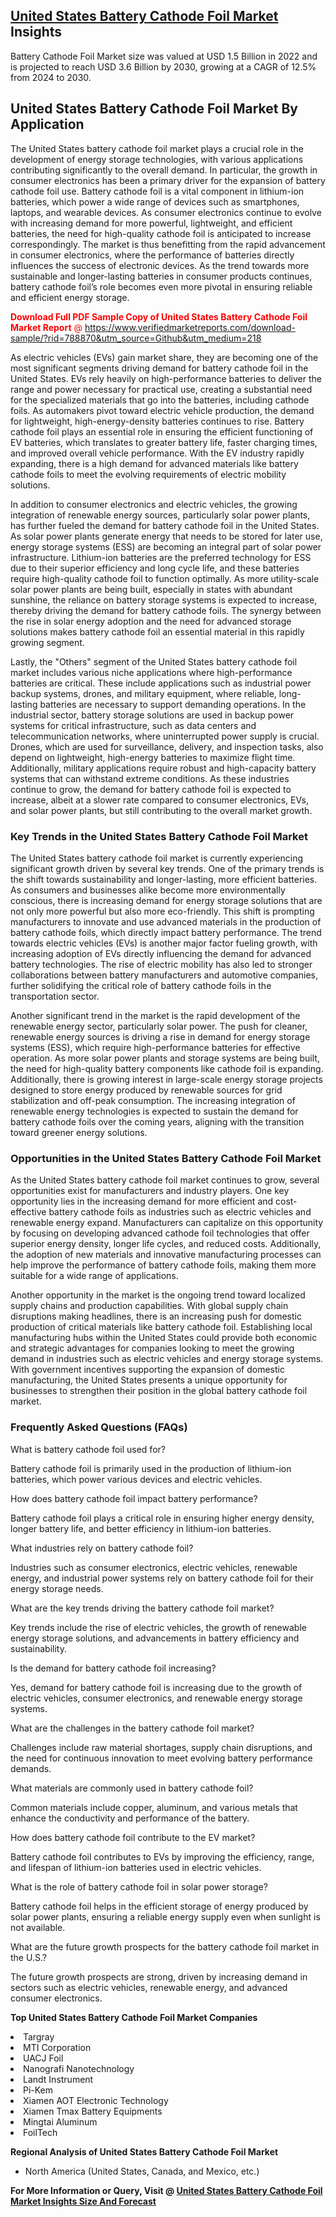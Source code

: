 <h2><a href="https://www.verifiedmarketreports.com/download-sample/?rid=788870&amp;utm_source=Github&amp;utm_medium=218" target="_blank">United States Battery Cathode Foil Market</a> Insights</h2><p>Battery Cathode Foil Market size was valued at USD 1.5 Billion in 2022 and is projected to reach USD 3.6 Billion by 2030, growing at a CAGR of 12.5% from 2024 to 2030.</p><p><h2>United States Battery Cathode Foil Market By Application</h2> <p>The United States battery cathode foil market plays a crucial role in the development of energy storage technologies, with various applications contributing significantly to the overall demand. In particular, the growth in consumer electronics has been a primary driver for the expansion of battery cathode foil use. Battery cathode foil is a vital component in lithium-ion batteries, which power a wide range of devices such as smartphones, laptops, and wearable devices. As consumer electronics continue to evolve with increasing demand for more powerful, lightweight, and efficient batteries, the need for high-quality cathode foil is anticipated to increase correspondingly. The market is thus benefitting from the rapid advancement in consumer electronics, where the performance of batteries directly influences the success of electronic devices. As the trend towards more sustainable and longer-lasting batteries in consumer products continues, battery cathode foil’s role becomes even more pivotal in ensuring reliable and efficient energy storage. <p><span class=""><span style="color: #ff0000;"><strong>Download Full PDF Sample Copy of United States Battery Cathode Foil Market Report</strong> @ </span><a href="https://www.verifiedmarketreports.com/download-sample/?rid=788870&amp;utm_source=Github&amp;utm_medium=218" target="_blank">https://www.verifiedmarketreports.com/download-sample/?rid=788870&amp;utm_source=Github&amp;utm_medium=218</a></span></p> <p>As electric vehicles (EVs) gain market share, they are becoming one of the most significant segments driving demand for battery cathode foil in the United States. EVs rely heavily on high-performance batteries to deliver the range and power necessary for practical use, creating a substantial need for the specialized materials that go into the batteries, including cathode foils. As automakers pivot toward electric vehicle production, the demand for lightweight, high-energy-density batteries continues to rise. Battery cathode foil plays an essential role in ensuring the efficient functioning of EV batteries, which translates to greater battery life, faster charging times, and improved overall vehicle performance. With the EV industry rapidly expanding, there is a high demand for advanced materials like battery cathode foils to meet the evolving requirements of electric mobility solutions. <p>In addition to consumer electronics and electric vehicles, the growing integration of renewable energy sources, particularly solar power plants, has further fueled the demand for battery cathode foil in the United States. As solar power plants generate energy that needs to be stored for later use, energy storage systems (ESS) are becoming an integral part of solar power infrastructure. Lithium-ion batteries are the preferred technology for ESS due to their superior efficiency and long cycle life, and these batteries require high-quality cathode foil to function optimally. As more utility-scale solar power plants are being built, especially in states with abundant sunshine, the reliance on battery storage systems is expected to increase, thereby driving the demand for battery cathode foils. The synergy between the rise in solar energy adoption and the need for advanced storage solutions makes battery cathode foil an essential material in this rapidly growing segment. <p>Lastly, the "Others" segment of the United States battery cathode foil market includes various niche applications where high-performance batteries are critical. These include applications such as industrial power backup systems, drones, and military equipment, where reliable, long-lasting batteries are necessary to support demanding operations. In the industrial sector, battery storage solutions are used in backup power systems for critical infrastructure, such as data centers and telecommunication networks, where uninterrupted power supply is crucial. Drones, which are used for surveillance, delivery, and inspection tasks, also depend on lightweight, high-energy batteries to maximize flight time. Additionally, military applications require robust and high-capacity battery systems that can withstand extreme conditions. As these industries continue to grow, the demand for battery cathode foil is expected to increase, albeit at a slower rate compared to consumer electronics, EVs, and solar power plants, but still contributing to the overall market growth. <h3>Key Trends in the United States Battery Cathode Foil Market</h3> <p>The United States battery cathode foil market is currently experiencing significant growth driven by several key trends. One of the primary trends is the shift towards sustainability and longer-lasting, more efficient batteries. As consumers and businesses alike become more environmentally conscious, there is increasing demand for energy storage solutions that are not only more powerful but also more eco-friendly. This shift is prompting manufacturers to innovate and use advanced materials in the production of battery cathode foils, which directly impact battery performance. The trend towards electric vehicles (EVs) is another major factor fueling growth, with increasing adoption of EVs directly influencing the demand for advanced battery technologies. The rise of electric mobility has also led to stronger collaborations between battery manufacturers and automotive companies, further solidifying the critical role of battery cathode foils in the transportation sector. <p>Another significant trend in the market is the rapid development of the renewable energy sector, particularly solar power. The push for cleaner, renewable energy sources is driving a rise in demand for energy storage systems (ESS), which require high-performance batteries for effective operation. As more solar power plants and storage systems are being built, the need for high-quality battery components like cathode foil is expanding. Additionally, there is growing interest in large-scale energy storage projects designed to store energy produced by renewable sources for grid stabilization and off-peak consumption. The increasing integration of renewable energy technologies is expected to sustain the demand for battery cathode foils over the coming years, aligning with the transition toward greener energy solutions. <h3>Opportunities in the United States Battery Cathode Foil Market</h3> <p>As the United States battery cathode foil market continues to grow, several opportunities exist for manufacturers and industry players. One key opportunity lies in the increasing demand for more efficient and cost-effective battery cathode foils as industries such as electric vehicles and renewable energy expand. Manufacturers can capitalize on this opportunity by focusing on developing advanced cathode foil technologies that offer superior energy density, longer life cycles, and reduced costs. Additionally, the adoption of new materials and innovative manufacturing processes can help improve the performance of battery cathode foils, making them more suitable for a wide range of applications. <p>Another opportunity in the market is the ongoing trend toward localized supply chains and production capabilities. With global supply chain disruptions making headlines, there is an increasing push for domestic production of critical materials like battery cathode foil. Establishing local manufacturing hubs within the United States could provide both economic and strategic advantages for companies looking to meet the growing demand in industries such as electric vehicles and energy storage systems. With government incentives supporting the expansion of domestic manufacturing, the United States presents a unique opportunity for businesses to strengthen their position in the global battery cathode foil market. <h3>Frequently Asked Questions (FAQs)</h3> <p>What is battery cathode foil used for?</p> <p>Battery cathode foil is primarily used in the production of lithium-ion batteries, which power various devices and electric vehicles.</p> <p>How does battery cathode foil impact battery performance?</p> <p>Battery cathode foil plays a critical role in ensuring higher energy density, longer battery life, and better efficiency in lithium-ion batteries.</p> <p>What industries rely on battery cathode foil?</p> <p>Industries such as consumer electronics, electric vehicles, renewable energy, and industrial power systems rely on battery cathode foil for their energy storage needs.</p> <p>What are the key trends driving the battery cathode foil market?</p> <p>Key trends include the rise of electric vehicles, the growth of renewable energy storage solutions, and advancements in battery efficiency and sustainability.</p> <p>Is the demand for battery cathode foil increasing?</p> <p>Yes, demand for battery cathode foil is increasing due to the growth of electric vehicles, consumer electronics, and renewable energy storage systems.</p> <p>What are the challenges in the battery cathode foil market?</p> <p>Challenges include raw material shortages, supply chain disruptions, and the need for continuous innovation to meet evolving battery performance demands.</p> <p>What materials are commonly used in battery cathode foil?</p> <p>Common materials include copper, aluminum, and various metals that enhance the conductivity and performance of the battery.</p> <p>How does battery cathode foil contribute to the EV market?</p> <p>Battery cathode foil contributes to EVs by improving the efficiency, range, and lifespan of lithium-ion batteries used in electric vehicles.</p> <p>What is the role of battery cathode foil in solar power storage?</p> <p>Battery cathode foil helps in the efficient storage of energy produced by solar power plants, ensuring a reliable energy supply even when sunlight is not available.</p> <p>What are the future growth prospects for the battery cathode foil market in the U.S.?</p> <p>The future growth prospects are strong, driven by increasing demand in sectors such as electric vehicles, renewable energy, and advanced consumer electronics.</p> </p><p><strong>Top United States Battery Cathode Foil Market Companies</strong></p><div data-test-id=""><p><li>Targray</li><li> MTI Corporation</li><li> UACJ Foil</li><li> Nanografi Nanotechnology</li><li> Landt Instrument</li><li> Pi-Kem</li><li> Xiamen AOT Electronic Technology</li><li> Xiamen Tmax Battery Equipments</li><li> Mingtai Aluminum</li><li> FoilTech</li></p><div><strong>Regional Analysis of&nbsp;United States Battery Cathode Foil Market</strong></div><ul><li dir="ltr"><p dir="ltr">North America&nbsp;(United States, Canada, and Mexico, etc.)</p></li></ul><p><strong>For More Information or Query, Visit @&nbsp;</strong><strong><a href="https://www.verifiedmarketreports.com/product/battery-cathode-foil-market/?utm_source=Github&amp;utm_medium=218" target="_blank">United States Battery Cathode Foil Market Insights Size And Forecast</a></strong></p></div>
